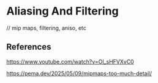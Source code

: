 # Aliasing And Filtering

// mip maps, filtering, aniso, etc

## References

https://www.youtube.com/watch?v=Ol_sHFVXvC0

https://pema.dev/2025/05/09/mipmaps-too-much-detail/